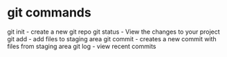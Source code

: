 # git commands

git init - create a new git repo
git status - View the changes to your project
git add - add files to staging area
git commit - creates a new commit with files from staging area
git log - view recent commits